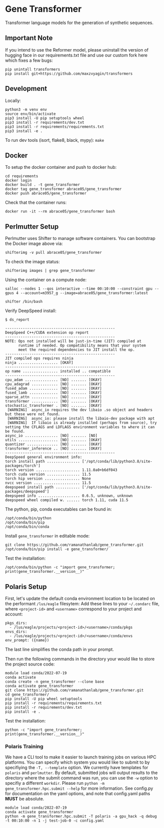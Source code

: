 # Gene Transformer

Transformer language models for the generation of synthetic sequences.

## Important Note
If you intend to use the Reformer model, please uninstall the version of hugging
face in our requirements.txt file and use our custom fork here which fixes a few bugs:
```
pip unintall transformers
pip install git+https://github.com/maxzvyagin/transformers
```

## Development
Locally:
```
python3 -m venv env
source env/bin/activate
pip3 install -U pip setuptools wheel
pip3 install -r requirements/dev.txt
pip3 install -r requirements/requirements.txt
pip3 install -e .
```
To run dev tools (isort, flake8, black, mypy): `make`

## Docker
To setup the docker container and push to docker hub:
```
cd requirements
docker login
docker build . -t gene_transformer
docker tag gene_transformer abrace05/gene_transformer
docker push abrace05/gene_transformer
```

Check that the container runs:
```
docker run -it --rm abrace05/gene_transformer bash
```

## Perlmutter Setup

Perlmutter uses Shifter to manage software containers. You can bootstrap the Docker image above via:
```
shifterimg -v pull abrace05/gene_transformer
```
To check the image status:
```
shifterimg images | grep gene_transformer
```
Using the container on a compute node:
```
salloc --nodes 1 --qos interactive --time 00:10:00 --constraint gpu --gpus 4 --account=m3957_g --image=abrace05/gene_transformer:latest

shifter /bin/bash
```

Verify DeepSpeed install:
```
$ ds_report

--------------------------------------------------
DeepSpeed C++/CUDA extension op report
--------------------------------------------------
NOTE: Ops not installed will be just-in-time (JIT) compiled at
      runtime if needed. Op compatibility means that your system
      meet the required dependencies to JIT install the op.
--------------------------------------------------
JIT compiled ops requires ninja
ninja .................. [OKAY]
--------------------------------------------------
op name ................ installed .. compatible
--------------------------------------------------
cpu_adam ............... [NO] ....... [OKAY]
cpu_adagrad ............ [NO] ....... [OKAY]
fused_adam ............. [NO] ....... [OKAY]
fused_lamb ............. [NO] ....... [OKAY]
sparse_attn ............ [NO] ....... [OKAY]
transformer ............ [NO] ....... [OKAY]
stochastic_transformer . [NO] ....... [OKAY]
 [WARNING]  async_io requires the dev libaio .so object and headers but these were not found.
 [WARNING]  async_io: please install the libaio-dev package with apt
 [WARNING]  If libaio is already installed (perhaps from source), try setting the CFLAGS and LDFLAGS environment variables to where it can be found.
async_io ............... [NO] ....... [NO]
utils .................. [NO] ....... [OKAY]
quantizer .............. [NO] ....... [OKAY]
transformer_inference .. [NO] ....... [OKAY]
--------------------------------------------------
DeepSpeed general environment info:
torch install path ............... ['/opt/conda/lib/python3.8/site-packages/torch']
torch version .................... 1.11.0a0+b6df043
torch cuda version ............... 11.5
torch hip version ................ None
nvcc version ..................... 11.5
deepspeed install path ........... ['/opt/conda/lib/python3.8/site-packages/deepspeed']
deepspeed info ................... 0.6.5, unknown, unknown
deepspeed wheel compiled w. ...... torch 1.11, cuda 11.5
```

The python, pip, conda executables can be found in:
```
/opt/conda/bin/python
/opt/conda/bin/pip
/opt/conda/bin/conda
```

Install `gene_transformer` in editable mode:
```
git clone https://github.com/ramanathanlab/gene_transformer.git
/opt/conda/bin/pip install -e gene_transformer/
```

Test the installation:
```
/opt/conda/bin/python -c "import gene_transformer; print(gene_transformer.__version__)"
```

## Polaris Setup

First, let's update the default conda environment location to be located on the performant `/lus/eagle` filesytem:
Add these lines to your `~/.condarc` file, where `<project-id>` and `<username>` correspond to your project and account:
```
pkgs_dirs:
  - /lus/eagle/projects/<project-id>/<username>/conda/pkgs
envs_dirs:
  - /lus/eagle/projects/<project-id>/<username>/conda/envs
env_prompt: ({name})
```
The last line simplifies the conda path in your prompt.

Then run the following commands in the directory your would like to store the project source code:
```
module load conda/2022-07-19
conda activate
conda create -n gene_transformer --clone base
conda activate gene_transformer
git clone https://github.com/ramanathanlab/gene_transformer.git
cd gene_transformer/
pip install -U pip wheel setuptools
pip install -r requirements/requirements.txt
pip install -r requirements/dev.txt
pip install -e .
```

Test the installation:
```
python -c "import gene_transformer; print(gene_transformer.__version__)"
```

### Polaris Training

We have a CLI tool to make it easier to launch training jobs on various HPC platforms. You can specify which system 
you would like to submit to by specifiying the `-T, --template` option. We currently have templates for `polaris` 
and `perlmutter`. By default, submitted jobs will output results to the directory where the submit command was run, 
you can use the `-w` option to specifiy a different `workdir`. Please run `python -m gene_transformer.hpc.submit --help` 
for more information. See config.py for documentation on the yaml options, and note that config.yaml paths **MUST** be absolute.
```
module load conda/2022-07-19
conda activate gene_transformer
python -m gene_transformer.hpc.submit -T polaris -a gpu_hack -q debug -t 00:10:00 -n 1 -j test-job-0 -c config.yaml
```
